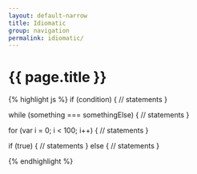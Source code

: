 ```yaml
---
layout: default-narrow
title: Idiomatic
group: navigation
permalink: idiomatic/
---
```


<div class="col-md-8 col-md-offset-2" id="home" role="main">
<h1>{{ page.title }}</h1>

{% highlight js %}
if (condition) {
  // statements
}

while (something === somethingElse) {
  // statements
}

for (var i = 0; i < 100; i++) {
  // statements
}

if (true) {
  // statements
} else {
  // statements
}

{% endhighlight %}
</div>
